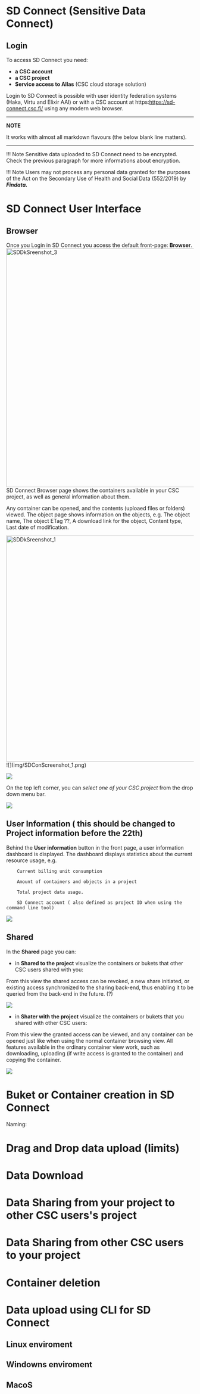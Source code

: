 
# SD Connect (Sensitive Data Connect)

## Login 

To access SD Connect you need:

* **a CSC account**
* **a CSC project**
* **Service access to Allas** (CSC cloud storage solution)

Login to SD Connect is possible with user identity federation systems (Haka, Virtu and Elixir AAI) or with a CSC account at https:https://sd-connect.csc.fi/ using any modern web browser.

---
**NOTE**

It works with almost all markdown flavours (the below blank line matters).

---


!!! Note
    Sensitive data uploaded to SD Connect need to be encrypted. Check the previous paragraph for more informations about encryption.


!!! Note
    Users may not process any personal data granted for the purposes of the Act on the Secondary Use of Health and Social Data (552/2019) by ***Findata.***


# SD Connect User Interface

## Browser

Once you Login in SD Connect you access the default front-page: **Browser**. 
<img width="641" alt="SDDkSreenshot_3" src="https://user-images.githubusercontent.com/83574067/121243305-3f79b800-c8a6-11eb-891b-08a9e09ff536.png">
SD Connect Browser page shows the containers available in your CSC project, as well as general information about them. 


Any container can be opened, and the contents (uploaed files or folders) viewed. The object page shows information on the objects, e.g.
The object name, The object ETag  ??, A download link for the object, Content type, Last date of modification.

<img width="607" alt="SDDkSreenshot_1" src="https://user-images.githubusercontent.com/83574067/121242837-af3b7300-c8a5-11eb-9752-7bd4f3f21a77.png">
![](img/SDConScreenshot_1.png)


![](img/SDConScreenshot_2.png)


On the top left corner, you can *select one of your CSC project* from the drop down menu bar. 


![](img/SDConScreenshot_3.png)


## User Information ( this should be changed to Project information before the 22th)

Behind the **User information** button in the front page, a user information dashboard is displayed. The dashboard displays statistics about the current resource usage, e.g.

        Current billing unit consumption

        Amount of containers and objects in a project

        Total project data usage.
        
        SD Connect account ( also defined as project ID when using the command line tool)


![](img/SDConScreenshot_4.png)

## Shared

In the **Shared** page you can:


* in **Shared to the project** visualize the containers or bukets that other CSC users shared with you: 

From this view the shared access can be revoked, a new share initiated, or existing access synchronized to the sharing back-end, thus enabling it to be queried from the back-end in the future. (?)


![](img/SDConScreenshot_5.png)

* in **Shater with the project** visualize the containers or bukets that you shared with other CSC users: 

From this view the granted access can be viewed, and any container can be opened just like when using the normal container browsing view. All features available in the ordinary container view work, such as downloading, uploading (if write access is granted to the container) and copying the container.


![](img/SDConScreenshot_6.png)

# Buket or Container creation in SD Connect


Naming: 





# Drag and Drop data upload (limits)


# Data Download


# Data Sharing  from your project to  other CSC users's project



# Data Sharing from other CSC users to your project


# Container deletion



# Data upload using CLI for SD Connect


## Linux enviroment


## Windowns enviroment


## MacoS
























